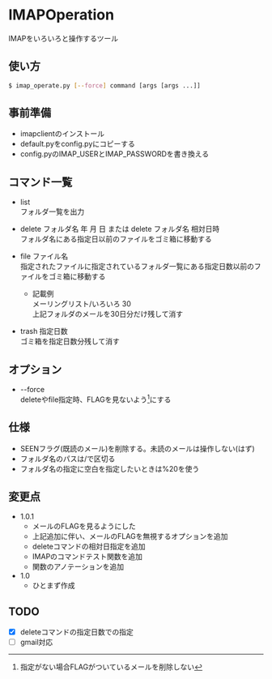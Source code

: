 # IMAPOperation
IMAPをいろいろと操作するツール

## 使い方
```bash
$ imap_operate.py [--force] command [args [args ...]]
```

## 事前準備
* imapclientのインストール
* default.pyをconfig.pyにコピーする
* config.pyのIMAP_USERとIMAP_PASSWORDを書き換える

## コマンド一覧
* list  
フォルダ一覧を出力

* delete フォルダ名 年 月 日 または delete フォルダ名 相対日時  
フォルダ名にある指定日以前のファイルをゴミ箱に移動する

* file ファイル名  
指定されたファイルに指定されているフォルダ一覧にある指定日数以前のファイルをゴミ箱に移動する
    * 記載例  
    メーリングリスト/いろいろ 30  
    上記フォルダのメールを30日分だけ残して消す

* trash 指定日数  
ゴミ箱を指定日数分残して消す

## オプション
* --force  
deleteやfile指定時、FLAGを見ないよう[^1]にする

[^1]: 指定がない場合FLAGがついているメールを削除しない

## 仕様
* SEENフラグ(既読のメール)を削除する。未読のメールは操作しない(はず)
* フォルダ名のパスは/で区切る
* フォルダ名の指定に空白を指定したいときは%20を使う

## 変更点
* 1.0.1
    * メールのFLAGを見るようにした
    * 上記追加に伴い、メールのFLAGを無視するオプションを追加
    * deleteコマンドの相対日指定を追加
    * IMAPのコマンドテスト関数を追加
    * 関数のアノテーションを追加
* 1.0
    * ひとまず作成

## TODO
 - [x] deleteコマンドの指定日数での指定
 - [ ] gmail対応
